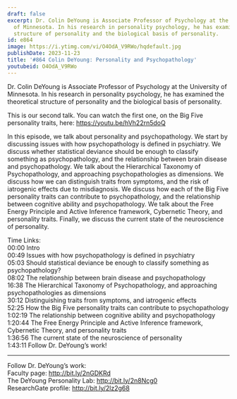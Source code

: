 ```yaml
---
draft: false
excerpt: Dr. Colin DeYoung is Associate Professor of Psychology at the University
  of Minnesota. In his research in personality psychology, he has examined the theoretical
  structure of personality and the biological basis of personality.
id: e864
image: https://i.ytimg.com/vi/O4OdA_V9RWo/hqdefault.jpg
publishDate: 2023-11-23
title: '#864 Colin DeYoung: Personality and Psychopathology'
youtubeid: O4OdA_V9RWo
---
```

Dr. Colin DeYoung is Associate Professor of Psychology at the University of Minnesota. In his research in personality psychology, he has examined the theoretical structure of personality and the biological basis of personality.

This is our second talk. You can watch the first one, on the Big Five personality traits, here: https://youtu.be/hVh22rn5doQ

In this episode, we talk about personality and psychopathology. We start by discussing issues with how psychopathology is defined in psychiatry. We discuss whether statistical deviance should be enough to classify something as psychopathology, and the relationship between brain disease and psychopathology. We talk about the Hierarchical Taxonomy of Psychopathology, and approaching psychopathologies as dimensions. We discuss how we can distinguish traits from symptoms, and the risk of iatrogenic effects due to misdiagnosis. We discuss how each of the Big Five personality traits can contribute to psychopathology, and the relationship between cognitive ability and psychopathology. We talk about the Free Energy Principle and Active Inference framework, Cybernetic Theory, and personality traits. Finally, we discuss the current state of the neuroscience of personality.


Time Links:  
00:00 Intro  
00:49  Issues with how psychopathology is defined in psychiatry   
05:03  Should statistical deviance be enough to classify something as psychopathology?  
08:02  The relationship between brain disease and psychopathology  
16:38  The Hierarchical Taxonomy of Psychopathology, and approaching psychopathologies as dimensions  
30:12  Distinguishing traits from symptoms, and iatrogenic effects  
52:25  How the Big Five personality traits can contribute to psychopathology  
1:02:19  The relationship between cognitive ability and psychopathology   
1:20:44  The Free Energy Principle and Active Inference framework, Cybernetic Theory, and personality traits  
1:36:56  The current state of the neuroscience of personality  
1:43:11  Follow Dr. DeYoung’s work!

---

Follow Dr. DeYoung’s work:  
Faculty page: http://bit.ly/2nGDKRd  
The DeYoung Personality Lab: http://bit.ly/2n8Ncg0  
ResearchGate profile: http://bit.ly/2lz2g68
